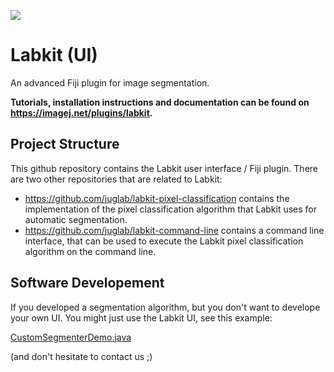 [![](https://github.com/juglab/labkit-ui/actions/workflows/build-main.yml/badge.svg)](https://github.com/juglab/labkit-ui/actions/workflows/build-main.yml)

# Labkit (UI)

An advanced Fiji plugin for image segmentation. 

**Tutorials, installation instructions and documentation can be found on https://imagej.net/plugins/labkit.**

## Project Structure

This github repository contains the Labkit user interface / Fiji plugin. There are two other repositories that are related to Labkit:

* https://github.com/juglab/labkit-pixel-classification contains the implementation of the pixel classification algorithm that Labkit uses for automatic segmentation.
* https://github.com/juglab/labkit-command-line contains a command line interface, that can be used to execute the Labkit pixel classification algorithm on the command line.

## Software Developement

If you developed a segmentation algorithm, but you don't want to develope your own UI. You might just use the Labkit UI, see this example:

[CustomSegmenterDemo.java](https://github.com/juglab/labkit-ui/blob/master/src/test/java/demo/custom_segmenter/CustomSegmenterDemo.java)

(and don't hesitate to contact us ;)
